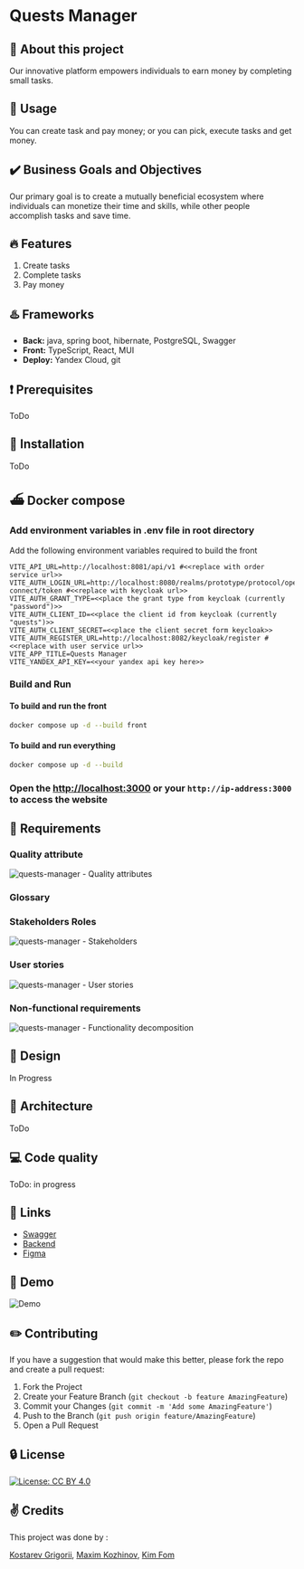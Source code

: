 # Quests Manager

## :wave: About this project

Our innovative platform empowers individuals to earn money by completing small tasks.

## :game_die: Usage

You can create task and pay money; or you can pick, execute tasks and get money.

## :heavy_check_mark: Business Goals and Objectives

Our primary goal is to create a mutually beneficial ecosystem where individuals can monetize their time and skills, while other people accomplish tasks and save time.

## :fire: Features

1. Create tasks
2. Complete tasks
3. Pay money

## :hotsprings: Frameworks

- **Back:** java, spring boot, hibernate, PostgreSQL, Swagger
- **Front:** TypeScript, React, MUI
- **Deploy:** Yandex Cloud, git

## :heavy_exclamation_mark: Prerequisites

ToDo

## :wrench: Installation

ToDo

## :ferry: Docker compose

### Add environment variables in .env file in root directory

Add the following environment variables required to build the front

```env
VITE_API_URL=http://localhost:8081/api/v1 #<<replace with order service url>>
VITE_AUTH_LOGIN_URL=http://localhost:8080/realms/prototype/protocol/openid-connect/token #<<replace with keycloak url>>
VITE_AUTH_GRANT_TYPE=<<place the grant type from keycloak (currently "password")>>
VITE_AUTH_CLIENT_ID=<<place the client id from keycloak (currently "quests")>>
VITE_AUTH_CLIENT_SECRET=<<place the client secret form keycloak>>
VITE_AUTH_REGISTER_URL=http://localhost:8082/keycloak/register #<<replace with user service url>>
VITE_APP_TITLE=Quests Manager
VITE_YANDEX_API_KEY=<<your yandex api key here>>
```

### Build and Run

#### To build and run the front

```bash
docker compose up -d --build front
```

#### To build and run everything

```bash
docker compose up -d --build
```

### Open the [http://localhost:3000](http://localhost:3000) or your `http://ip-address:3000` to access the website

## :bookmark_tabs: Requirements

### Quality attribute

![quests-manager - Quality attributes](https://github.com/Maxkoz777/quests-manager/assets/54961113/08f5af41-65f0-405b-9d15-bddebad4a071)

### Glossary

### Stakeholders Roles

![quests-manager - Stakeholders](https://github.com/Maxkoz777/quests-manager/assets/54961113/8484084e-0f32-4b06-acfb-8d047cbf46a7)

### User stories

![quests-manager - User stories](https://github.com/Maxkoz777/quests-manager/assets/54961113/c59d8c5f-f78b-4d9a-866a-fd93c3110829)

### Non-functional requirements

![quests-manager - Functionality decomposition](https://github.com/Maxkoz777/quests-manager/assets/54961113/8a4495b2-a2ab-4878-a019-9eb3241234a1)

## :art: Design

In Progress

## :hammer: Architecture

ToDo

## :computer: Code quality

ToDo: in progress

## :link: Links

- [Swagger]()
- [Backend]()
- [Figma](https://www.figma.com/file/iJMwEqlGgj2MKRnQxkD9uK/Quests-Web-App-Design-Board?type=design&node-id=0%3A1&mode=design&t=LGLLjfQcIsUiKLlX-1)

## :movie_camera: Demo

![Demo]()

## :pencil2: Contributing

If you have a suggestion that would make this better, please fork the repo and create a pull request:

1. Fork the Project
2. Create your Feature Branch (`git checkout -b feature AmazingFeature`)
3. Commit your Changes (`git commit -m 'Add some AmazingFeature'`)
4. Push to the Branch (`git push origin feature/AmazingFeature`)
5. Open a Pull Request

## :lock: License

[![License: CC BY 4.0](https://img.shields.io/badge/License-CC_BY_4.0-lightgrey.svg)](https://creativecommons.org/licenses/by/4.0/)

## :v: Credits

This project was done by :

[Kostarev Grigorii](https://github.com/none-word), [Maxim Kozhinov](https://github.com/Maxkoz777), [Kim Fom](https://github.com/kimfom01)
